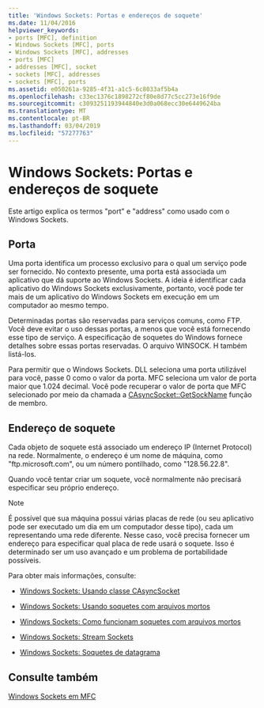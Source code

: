 ```yaml
---
title: 'Windows Sockets: Portas e endereços de soquete'
ms.date: 11/04/2016
helpviewer_keywords:
- ports [MFC], definition
- Windows Sockets [MFC], ports
- Windows Sockets [MFC], addresses
- ports [MFC]
- addresses [MFC], socket
- sockets [MFC], addresses
- sockets [MFC], ports
ms.assetid: e050261a-9285-4f31-a1c5-6c8033af5b4a
ms.openlocfilehash: c33ec1376c1898272cf80e8d77c5cc273e16f9de
ms.sourcegitcommit: c3093251193944840e3d0a068ecc30e6449624ba
ms.translationtype: MT
ms.contentlocale: pt-BR
ms.lasthandoff: 03/04/2019
ms.locfileid: "57277763"
---
```

# <a name="windows-sockets-ports-and-socket-addresses"></a>Windows Sockets: Portas e endereços de soquete

Este artigo explica os termos "port" e "address" como usado com o Windows Sockets.

##  <a name="_core_port"></a> Porta

Uma porta identifica um processo exclusivo para o qual um serviço pode ser fornecido. No contexto presente, uma porta está associada um aplicativo que dá suporte ao Windows Sockets. A ideia é identificar cada aplicativo do Windows Sockets exclusivamente, portanto, você pode ter mais de um aplicativo do Windows Sockets em execução em um computador ao mesmo tempo.

Determinadas portas são reservadas para serviços comuns, como FTP. Você deve evitar o uso dessas portas, a menos que você está fornecendo esse tipo de serviço. A especificação de soquetes do Windows fornece detalhes sobre essas portas reservadas. O arquivo WINSOCK. H também listá-los.

Para permitir que o Windows Sockets. DLL seleciona uma porta utilizável para você, passe 0 como o valor da porta. MFC seleciona um valor de porta maior que 1.024 decimal. Você pode recuperar o valor de porta que MFC selecionado por meio da chamada a [CAsyncSocket::GetSockName](../mfc/reference/casyncsocket-class.md#getsockname) função de membro.

##  <a name="_core_socket_address"></a> Endereço de soquete

Cada objeto de soquete está associado um endereço IP (Internet Protocol) na rede. Normalmente, o endereço é um nome de máquina, como "ftp.microsoft.com", ou um número pontilhado, como "128.56.22.8".

Quando você tentar criar um soquete, você normalmente não precisará especificar seu próprio endereço.

> [!NOTE]
>  É possível que sua máquina possui várias placas de rede (ou seu aplicativo pode ser executado um dia em um computador desse tipo), cada um representando uma rede diferente. Nesse caso, você precisa fornecer um endereço para especificar qual placa de rede usará o soquete. Isso é determinado ser um uso avançado e um problema de portabilidade possíveis.

Para obter mais informações, consulte:

- [Windows Sockets: Usando classe CAsyncSocket](../mfc/windows-sockets-using-class-casyncsocket.md)

- [Windows Sockets: Usando soquetes com arquivos mortos](../mfc/windows-sockets-using-sockets-with-archives.md)

- [Windows Sockets: Como funcionam soquetes com arquivos mortos](../mfc/windows-sockets-how-sockets-with-archives-work.md)

- [Windows Sockets: Stream Sockets](../mfc/windows-sockets-stream-sockets.md)

- [Windows Sockets: Soquetes de datagrama](../mfc/windows-sockets-datagram-sockets.md)

## <a name="see-also"></a>Consulte também

[Windows Sockets em MFC](../mfc/windows-sockets-in-mfc.md)
